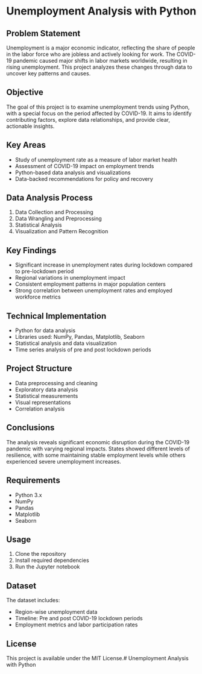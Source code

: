 # Unemployment Analysis with Python

## Problem Statement
Unemployment is a major economic indicator, reflecting the share of people in the labor force who are jobless and actively looking for work. The COVID-19 pandemic caused major shifts in labor markets worldwide, resulting in rising unemployment. This project analyzes these changes through data to uncover key patterns and causes.

## Objective
The goal of this project is to examine unemployment trends using Python, with a special focus on the period affected by COVID-19. It aims to identify contributing factors, explore data relationships, and provide clear, actionable insights.

## Key Areas
- Study of unemployment rate as a measure of labor market health
- Assessment of COVID-19 impact on employment trends
- Python-based data analysis and visualizations
- Data-backed recommendations for policy and recovery

## Data Analysis Process
1. Data Collection and Processing
2. Data Wrangling and Preprocessing
3. Statistical Analysis
4. Visualization and Pattern Recognition

## Key Findings
- Significant increase in unemployment rates during lockdown compared to pre-lockdown period
- Regional variations in unemployment impact
- Consistent employment patterns in major population centers
- Strong correlation between unemployment rates and employed workforce metrics

## Technical Implementation
- Python for data analysis
- Libraries used: NumPy, Pandas, Matplotlib, Seaborn
- Statistical analysis and data visualization
- Time series analysis of pre and post lockdown periods

## Project Structure
- Data preprocessing and cleaning
- Exploratory data analysis
- Statistical measurements
- Visual representations
- Correlation analysis

## Conclusions
The analysis reveals significant economic disruption during the COVID-19 pandemic with varying regional impacts. States showed different levels of resilience, with some maintaining stable employment levels while others experienced severe unemployment increases.

## Requirements
- Python 3.x
- NumPy
- Pandas
- Matplotlib
- Seaborn

## Usage
1. Clone the repository
2. Install required dependencies
3. Run the Jupyter notebook

## Dataset
The dataset includes:
- Region-wise unemployment data
- Timeline: Pre and post COVID-19 lockdown periods
- Employment metrics and labor participation rates

## License
This project is available under the MIT License.# Unemployment Analysis with Python
